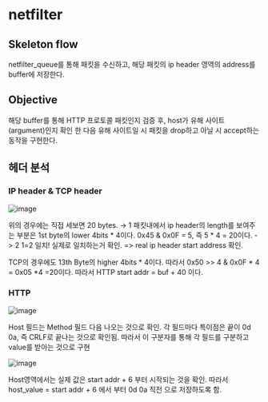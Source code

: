 # netfilter

## Skeleton flow 
 netfilter_queue를 통해 패킷을 수신하고, 해당 패킷의 ip header 영역의 address를 buffer에 저장한다.


## Objective
 해당 buffer를 통해 HTTP 프로토콜 패킷인지 검증 후, host가 유해 사이트(argument)인지 확인 한 다음 유해 사이트일 시 패킷을 drop하고 아닐 시 accept하는 동작을 구현한다. 

 
## 헤더 분석

### IP header & TCP header
 ![image](https://github.com/goei300/netfilter/assets/107453711/9a5a6baf-10fc-48f9-8bb2-758d94dba178)
 
 위의 경우에는 직접 세보면 20 bytes.  -> 1
 패킷내에서 ip header의 length를 보여주는 부분은 1st byte의 lower 4bits * 4이다.
 0x45 & 0x0F = 5, 즉 5 * 4 = 20이다.  -> 2
 1=2 일치! 실제로 일치하는거 확인.  => real ip header start address 확인.

 TCP의 경우에도 13th Byte의 higher 4bits * 4이다.
 따라서 0x50 >> 4 & 0x0F * 4 = 0x05 *4 =20이다.
 따라서 HTTP start addr = buf + 40 이다.
 
### HTTP

![image](https://github.com/goei300/netfilter/assets/107453711/5550d018-d29d-49ec-838f-94428fec6014)

 Host 필드는 Method 필드 다음 나오는 것으로 확인.
 각 필드마다 특이점은 끝이 0d 0a, 즉 CRLF로 끝나는 것으로 확인됨.
 따라서 이 구분자를 통해 각 필드를 구분하고 value를 받아는 것으로 구현
 
![image](https://github.com/goei300/netfilter/assets/107453711/7f03eceb-e005-4cd4-987e-422863dc3fc3)

 Host영역에서는 실제 값은 start addr + 6 부터 시작되는 것을 확인.
 따라서 host_value = start addr + 6 에서 부터 0d 0a 직전 으로 저장하도록 함.


 


